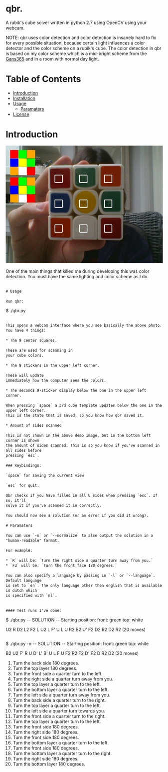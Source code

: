 # qbr.
A rubik's cube solver written in python 2.7 using OpenCV using your webcam.

NOTE: qbr uses color detection and color detection is insanely hard to fix for
every possible situation, because certain light influences a color detector and the
color scheme on a rubik's cube.
The color detection in qbr is based on my color scheme which is a mid-bright scheme from
the [Gans365](http://thecubicle.us/images/gans56b3.jpg) and in a room with normal day light.

# Table of Contents
- [Introduction](#introduction)
- [Installation](#installation)
- [Usage](#usage)
    - [Paramaters](#paramaters)
- [License](#license)


# Introduction
![demo](demo.png)

One of the main things that killed me during developing this was color detection. You must have the same lighting and color scheme as I do.

```

# Usage

Run qbr:

```
$ ./qbr.py
```

This opens a webcam interface where you see basically the above photo.
You have 4 things:

* The 9 center squares.

These are used for scanning in
your cube colors.

* The 9 stickers in the upper left corner.

These will update
immediately how the computer sees the colors.

* The seconds 9-sticker display below the one in the upper left corner.

When pressing `space` a 3rd cube template updates below the one in the upper left corner.
This is the state that is saved, so you know how qbr saved it.

* Amount of sides scanned

This is not shown in the above demo image, but in the bottom left corner is shown
the amount of sides scanned. This is so you know if you've scanned in all sides before
pressing `esc`.

### Keybindings:

`space` for saving the current view

`esc` for quit.

Qbr checks if you have filled in all 6 sides when pressing `esc`. If so, it'll
solve it if you've scanned it in correctly.

You should now see a solution (or an error if you did it wrong).

# Paramaters

You can use `-n` or `--normalize` to also output the solution in a "human-readable" format.

For example:

* `R` will be: `Turn the right side a quarter turn away from you.`
* `F2` will be: `Turn the front face 180 degrees.`

You can also specify a language by passing in `-l` or `--language`. Default language
is set to `en`. The only language other then english that is available is dutch which
is specified with `nl`.


#### Test runs I've done:

```
$ ./qbr.py
-- SOLUTION --
Starting position:
    front: green
    top: white

U2 R D2 L2 F2 L U2 L F' U L U R2 B2 U' F2 D2 R2 D2 R2 (20 moves)
```

```
$ ./qbr.py -n
-- SOLUTION --
Starting position:
    front: green
    top: white

B2 U2 F' R U D' L' B' U L F U F2 R2 F2 D' F2 D R2 D2 (20 moves)

1. Turn the back side 180 degrees.
2. Turn the top layer 180 degrees.
3. Turn the front side a quarter turn to the left.
4. Turn the right side a quarter turn away from you.
5. Turn the top layer a quarter turn to the left.
6. Turn the bottom layer a quarter turn to the left.
7. Turn the left side a quarter turn away from you.
8. Turn the back side a quarter turn to the right.
9. Turn the top layer a quarter turn to the left.
10. Turn the left side a quarter turn towards you.
11. Turn the front side a quarter turn to the right.
12. Turn the top layer a quarter turn to the left.
13. Turn the front side 180 degrees.
14. Turn the right side 180 degrees.
15. Turn the front side 180 degrees.
16. Turn the bottom layer a quarter turn to the left.
17. Turn the front side 180 degrees.
18. Turn the bottom layer a quarter turn to the right.
19. Turn the right side 180 degrees.
20. Turn the bottom layer 180 degrees.
```
